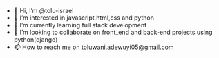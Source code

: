 - 👋 Hi, I’m @tolu-israel
- 👀 I’m interested in javascript,html,css and python
- 🌱 I’m currently learning full stack development
- 💞️ I’m looking to collaborate on front_end and back-end projects using python(django) 
- 📫 How to reach me on toluwani.adewuyi05@gmail.com

<!---
tolu-israel/tolu-israel is a ✨ special ✨ repository because its `README.md` (this file) appears on your GitHub profile.
You can click the Preview link to take a look at your changes.
--->
